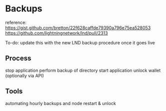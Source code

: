 # Backups

reference:
https://gist.github.com/bretton/22f628caffde79390a796e75ea528053
https://github.com/lightningnetwork/lnd/pull/2313

To-do: update this with the new LND backup procedure once it goes live

## Process

stop application
perform backup of directory
start application
unlock wallet (optionally via API)

## Tools

automating hourly backups and node restart & unlock


